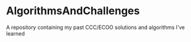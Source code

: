 # AlgorithmsAndChallenges

A repository containing my past CCC/ECOO solutions and algorithms I've learned
